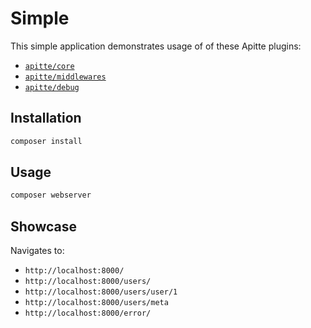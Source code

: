 # Simple

This simple application demonstrates usage of of these Apitte plugins:

- [`apitte/core`](https://github.com/apitte/core)
- [`apitte/middlewares`](https://github.com/apitte/middlewares)
- [`apitte/debug`](https://github.com/apitte/debug)

## Installation

```bash
composer install
```

## Usage

```bash
composer webserver
```

## Showcase

Navigates to:

- `http://localhost:8000/`
- `http://localhost:8000/users/`
- `http://localhost:8000/users/user/1`
- `http://localhost:8000/users/meta`
- `http://localhost:8000/error/`
